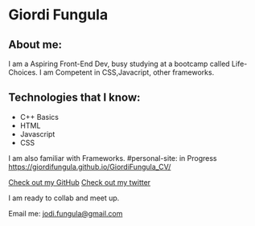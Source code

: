 # Giordi Fungula

## About me:

I am a Aspiring Front-End Dev, busy studying at a bootcamp called Life-Choices.
I am Competent in CSS,Javacript, other frameworks.

## Technologies that I know:

- C++ Basics
- HTML
- Javascript
- CSS

I am also familiar with Frameworks.
#personal-site: in Progress
https://giordifungula.github.io/GiordiFungula_CV/ 


[Check out my GitHub](https://github.com/giordifungula)
[Check out my twitter](https://twitter.com/jodifungula)

I am ready to collab and meet up.


Email me: jodi.fungula@gmail.com